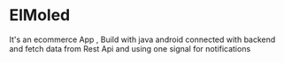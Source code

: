 # ElMoled
It's an ecommerce App , Build with java android connected with backend and fetch data from Rest Api and using one signal for notifications
